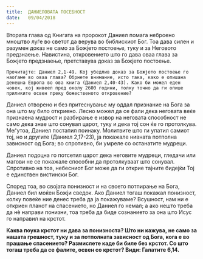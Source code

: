 ```yaml
---
title:  ДАНИЕЛOВАТА ПОСЕБНОСТ
date:   09/04/2018
---
```


Втората глава од Книгата на пророкот Даниел помага неброено мноштво луѓе во светот да верува во библискиот Бог. Тоа дава силен и разумен доказ не само за Божјето постоење, туку и за Неговото предзнаење. Навистина, откровението што го дава оваа глава за Божјето предзнаење, претставува доказ за Божјето постоење.

`Прочитајте: Даниел 2,1-49. Кој убедлив доказ за Божјето постоење го наоѓаме во оваа глава? Обрнете внимание, исто така, како е опишана денешна Европа во ова книга (Даниел 2,40-43). Како би можел еден човек, кој живеел пред околу 2600 години, толку точно да ги опише приликите освен преку божественото откровение?`

Даниел отворено и без притеснување му оддал признание на Бога за она што му било откриено. Лесно можел да се фали дека неговата веќе признаена мудрост и разбирање е извор на неговата способност не само дека знае што сонувал царот, туку и дека тој сон ќе го протолкува. Меѓутоа, Даниел постапил поинаку. Молитвите што ги упатил самиот тој, но и другите (Даниел 2,17-23), ја покажале нивната потполна зависност од Бога; во спротивно, би умреле со останатите мудреци.

Даниел подоцна го потсетил царот дека неговите мудреци, гледачи или магови не се покажале способни да протолкуваат што сонувал. Спротивно на тоа, небесниот Бог може да ги открие тајните бидејќи Тој е единствен вистински Бог.

Според тоа, во својата понизност и на своето потпирање на Бога, Даниел бил моќен Божји сведок. Ако Даниел тогаш покажал понизност, колку повеќе ние денес треба да ја покажуваме? Всушност, нам ни е откриен планот на спасението, но Даниел го немал; а ако нешто треба да нѐ направи понизни, тоа треба да биде сознанието за она што Исус го направил на крстот.

**Каква поука крстот ни дава за понизноста? Што ни кажува, не само за нашата грешност, туку и за потполната зависност од Бога, кога е во прашање спасението? Размислете каде би биле без крстот. Со што тогаш треба да се фалите, освен со крстот? Види: Галатите 6,14.**

